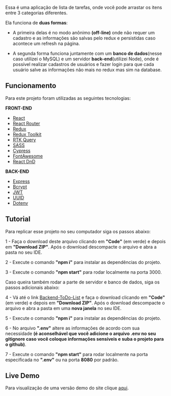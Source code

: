 Essa é uma aplicação de lista de tarefas, onde você pode arrastar os itens entre 3 categorias diferentes.

Ela funciona de **duas formas**:

- A primeira delas é no modo anônimo **(off-line)** onde não requer um cadastro e as informações são salvas pelo redux e persistidas caso acontece um refresh na página.

- A segunda forma funciona juntamente com um **banco de dados**(nesse caso utilizei o MySQL) e um servidor **back-end**(utilizei Node), onde é possível realizar cadastros de usuários e fazer login para que cada usuário salve as informações não mais no redux mas sim na database.

## Funcionamento

Para este projeto foram utilizadas as seguintes tecnologias:

**FRONT-END**

- [React](https://pt-br.reactjs.org/)
- [React Router](https://reactrouter.com/)
- [Redux](https://redux.js.org/)
- [Redux Toolkit](https://redux-toolkit.js.org/)
- [RTK Query](https://redux-toolkit.js.org/rtk-query/overview)
- [SASS](https://sass-lang.com/)
- [Cypress](https://www.cypress.io/)
- [FontAwesome](https://fontawesome.com/)
- [React DnD](https://react-dnd.github.io/react-dnd/about)

**BACK-END**

- [Express](https://expressjs.com/pt-br/)
- [Bcrypt](https://www.npmjs.com/package/bcrypt)
- [JWT](https://jwt.io/)
- [UUID](https://www.uuidgenerator.net/)
- [Dotenv](https://www.npmjs.com/package/dotenv)

## Tutorial

Para replicar esse projeto no seu computador siga os passos abaixo:

1 - Faça o download deste arquivo clicando em **"Code"** (em verde) e depois em **"Download ZIP"**. Após o download descompacte o arquivo e abra a pasta no seu IDE.

2 - Execute o comando **"npm i"** para instalar as dependências do projeto.

3 - Execute o comando **"npm start"** para rodar localmente na porta 3000.

Caso queira também rodar a parte de servidor e banco de dados, siga os passos adicionais abaixo:

4 - Vá até o link [Backend-ToDo-List](https://github.com/rodhenr/Backend-ToDo-List) e faça o download clicando em **"Code"** (em verde) e depois em **"Download ZIP"**. Após o download descompacte o arquivo e abra a pasta em uma **nova janela** no seu IDE.

5 - Execute o comando **"npm i"** para instalar as dependências do projeto.

6 - No arquivo **".env"** altere as informações de acordo com sua necessidade **(é aconselhável que você adicione o arquivo .env no seu gitignore caso você coloque informações sensíveis e suba o projeto para o github)**.

7 - Execute o comando **"npm start"** para rodar localmente na porta especificada no **".env"** ou na porta **8080** por padrão.

## Live Demo

Para visualização de uma versão demo do site clique [aqui](https://rodhenr.github.io/ToDo-List/).

